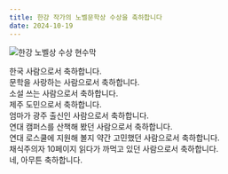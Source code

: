 ```yaml
---
title: 한강 작가의 노벨문학상 수상을 축하합니다
date: 2024-10-19
---
```


![한강 노벨상 수상 현수막](https://bear-images.sfo2.cdn.digitaloceanspaces.com/jagunbae/331728632019873.webp "현수막, 현수막, 또 현수막.")

한국 사람으로서 축하합니다.  
문학을 사랑하는 사람으로서 축하합니다.  
소설 쓰는 사람으로서 축하합니다.  
제주 도민으로서 축하합니다.  
엄마가 광주 출신인 사람으로서 축하합니다.  
연대 캠퍼스를 산책해 봤던 사람으로서 축하합니다.  
연대 로스쿨에 지원해 볼지 약간 고민했던 사람으로서 축하합니다.  
채식주의자 10페이지 읽다가 까먹고 있던 사람으로서 축하합니다.  
네, 아무튼 축하합니다.